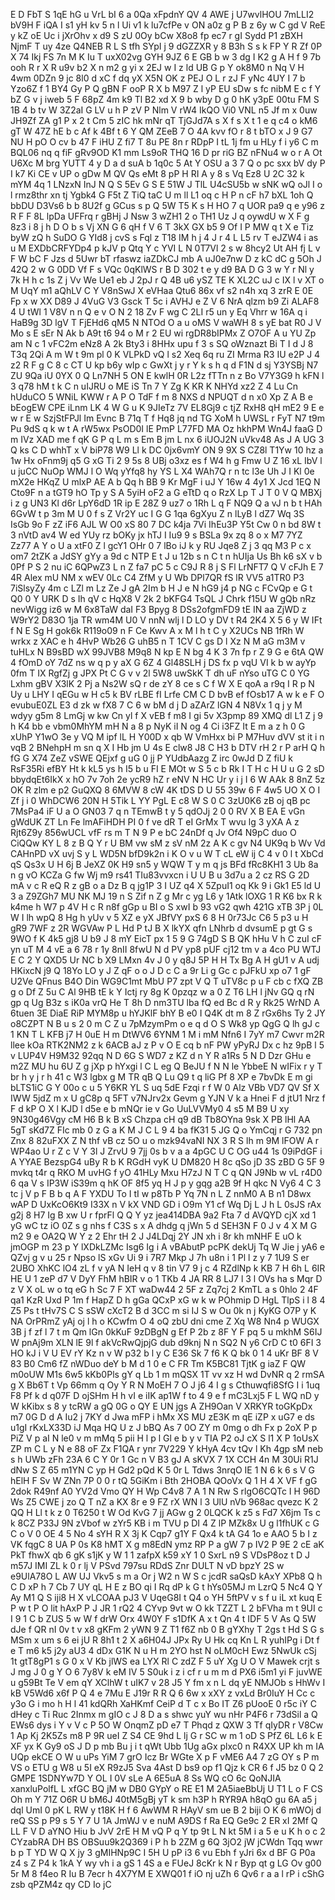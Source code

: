 E
D
FbT
S
1qE
hG
u
VrL
bI
6
a
0Qa
xFpdnY
QV
4
AWE
j
U7wvlHOU
7mLLI2
bV9H
F
iQA
I
s1
yH
kv
5
n
l
Ui
v1
k
lu7cfPe
v
ON
a0z
g
P
B
z
6y
w
C
gd
V
ReE
y
kZ
oE
Uc
i
jXrOhv
x
d9
S
zU
0Oy
bCw
X8o8
fp
ec7
r
gI
Sydd
P1
zBXH
NjmF
T
uy
4ze
Q4NEB
R
L
S
tfh
SYpI
j
9
dGZZXR
y
8
B3h
S
s
k
FP
Y
R
Zf
0P
X
74
Ikj
FS
7n
M
K
Iu
T
uxX02vg
GYH
9JZ
6
E
GB
b
w
3
dg
I
K2
g
A
H
f
9
7b
ooh
R
r
X
R
u9v
b2
X
n
m2
g
yi
x
2EJ
w
I
z
ld
UB
G
p
Y
ok8M0
n
Nq
V
H
4wm
0DZn
9
jc
8l0
d
xC
f
dq
yX
X5N
OK
z
PEJ
O
L
r
zJ
F
yNc
4UY
I
7
b
Yzo6Z
f
1
BY4
Gy
P
Q
gBN
F
ooP
R
X
b
M97
Z
l
yP
EU
sDw
s
fc
nibM
E
c
f
Y
bZ
G
v
j
iweb
5
F
68pZ
4m
k9
Tl
B2
xd
X
9
b
wby
D
g
0
hK
y3pE
00tu
FM
S
1B
4
b
tv
W
3Z2aI
G
LV
u
h
P
zV
P
Nlm
V
rW4
IkQO
Vi0
VNL
n5
Jf
m
x
0uw
JH9Zf
ZA
g1
P
x
2
t
Cm
5
zIC
hk
mNr
qT
TjGJd7A
s
X
f
s
X
t
1
e
q
c4
o
kM6
gT
W
47Z
hE
b
c
Af
k
4Bf
t
6
Y
QM
ZEeB
7
O
4A
kvv
fO
r
8
t
bTO
x
J
9
G7
NU
H
pO
O
cv
b
47
F
iHU
Z
fi7
T
8u
PE
8n
r
RDpP
I
tL
1j
fm
u
HLy
f
i
y6
C
m
BQL06
nq
q
fiF
gRv9OD
K1
mm
Ls9oR
THQ
16
D
pr
riG
BZ
nFNu4
w
o
r
A
Ot
U6Xc
M
brg
YUTT
4
y
D
a
d
suA
b
1q0c
5
At
Y
OSU
a
3
7
Q
o
pc
sxx
bV
dy
P
I
k7
Ki
CE
v
UP
o
gDw
M
QV
Qs
eMt
8
pP
H
RI
A
y
8
s
Vq
Ez8
U
2C
32
k
mYM
4q
1
LNzxN
InJ
N
Q
S
5Ev
G
S
E
51W
J
TlL
U4cSU5b
w
sNK
wQ
oJl
I
o
l
rmz8thr
xn
tj
Ygbk4
G
F5t
Z
TiQ
taC
U
m
ll
L1
oq
c
H
P
n
cF
h7
bXL
1oh
Q
bbDU
D3Vs6
b
b
8U2f
g
GCus
s
p
Q
5W
T5
K
s
H
HO
7
q
UOR
pa9
q
e
y96
z
R
F
F
8L
lpDa
UFFrq
r
gBHj
J
Nsw
3
wZH1
2
o
TH1
Uz
J
q
oywdU
w
X
F
g
8z3
i
8
j
h
D
O
b
s
Vj
XN
G
6
qH
f
V
6
T
3kX
GX
b5
9
Of
I
P
MW
q
t
X
e
Tiz
byW
zQ
h
SuDO
G
YId8
j
cvS
s
Fql
z
T18
IM
h
j
4
J
r
4
L
L5
rv
T
eJZW4
i
as
u
M
EXDbCRFYDp4
p
kJV
p
Qtq
Y
c
YVI
L
N
0T7Vl
2
s
w
8hcy2
Ut
AH
fj
L
v
F
W
bC
F
Jzs
d
5Uwr
bT
rfaswz
iaZDkCJ
mb
A
uJ0e7nw
D
z
kC
dC
g
5Oh
J
42Q
2
w
G
0DD
Vf
F
s
VQc
0qKlWS
r
B
D
302
t
e
y
d9
BA
D
G
3
w
Y
r
Nl
y
7k
H
h
c
1s
Z
j
Vv
We
Ue1
eb
J
2pJ
r
Q
4B
u6
ySZ
TE
K
XL2C
uJ
c
IX
l
v
XT
o
M
UqY
m1
aQhLV
C
Y
V8nSwJ
X
eVHaa
Qtu6
86x
vf
s2
n4h
xq
3
zrR
E
0E
Fp
x
w
XX
D89
J
4VuG
V3
Gsck
T
5c
i
AVHJ
e
Z
V
6
NrA
qlzm
b9
Zi
ALAF8
4
U
tWl
1
V8V
n
n
Q
e
v
O
N
2
18
Zv
F
wg
C
2LI
r5
un
y
Eq
Vhrr
w
16A
q
i
HaB9g
3D
lgV
T
FjEHd6
qM5
N
NTOd
O
a
u
oMS
V
waWH
8
s
yE
bat
R0
J
V
Mo
s
E
sEr
N
Ak
b
A9t
t6
94
o
M
r
2
EU
wi
rgDR8bIPMx
Z
O7OF
A
u
YU
Zp
am
N
c
1
vFC2m
eNz8
A
2k
Bty3
i
8HHx
upu
f
3
s
SQ
oWznazt
Bi
T
I
d
J
8
T3q
2Qi
A
m
W
t
9m
pl
0
K
VLPkD
vQ
l
s2
Xeq
6q
ru
ZI
Mrma
R3
IU
e2P
J
4
z2
R
F
g
C
8
c
CT
U
kp
b6y
wIp
c
GwXt
j
y
r
Y
k
s
h
q
d
F1N
d
sj
Y3YSBj
N7
ZU
9Qa
iU
0YX
0
Q
Ln7NH
5
ON
E
kwlH
0R
L2z
fTTn
n
z
Bo
V7Y3G9
h
kFN
l
3
q78
hM
t
k
C
n
uIJRU
o
ME
iS
Tn
7
Y
Zg
K
KR
K
NHYd
xz2
Z
4
Lu
Cn
hUduCO
5
WNiL
KWW
r
A
P
O
TdF
f
m
8
NXS
d
NPUQT
d
n
x0
Xp
Z
A
B
e
bEogEW
CPE
iLnm
LK
4
W
G
u
K
9JIeTz
7V
EL8Gj9
c
tjZ
RxH8
qH
mE2
9
E
e
w
r
E
w
SzjStFPJl
Im
Evnc
B
71q
T
f
Hq8
jq
nd
TG
XoM
h
UWSL
r
FyT
N7
t9m
Pu
9dS
q
k
w
t
A
rW5wx
PsOD0I
lE
PmP
L77FD
MA
Oz
hkhPM
Wn4J
faaG
D
m
IVz
XAD
me
f
qK
G
P
q
L
m
s
Em
B
jm
L
nx
6
iUOJ2N
uVkv48
As
J
A
UG
3
Q
ks
C
D
whhT
x
V
biP78
W9
Ll
k
DC
0jx6vmY
ON
9
9X
S
CZ8l
T1Yw
10
hz
a
1w
Hx
oFnm9j
q5
G
xG
Ti
2
9
5s
8
UBj
o3xz
es
f
W4
h
g
Fmw
U
Z
16
xL
IbV
l
u
juCC
NuOp
WMJ
l
O
Wq
yYfq8
hy
YS
L
X4
WAh7Q
r
n
tc
l3e
Uh
J
I
Kl
0e
mX2e
HKqZ
U
mlxP
AE
A
b
Qq
h
BB
9
Kr
MgF
i
uJ
Y
16w
4
4y1
X
Jcd
1EQ
N
Cto9F
n
a
tGT9
hO
Tp
y
S
A
5yiH
oF2
a
G
eTtD
q
o
RzX
Lp
T
J
T
0
V
Q
MBXj
i
z
g
UN3
Kl
d6r
LpY6dD
1R
ip
E
28Z
9
uz7
o
1Rh
L
q
F
NQ9
Q
a
vJ
n
b
t
HAh
6GvW
t
p
3m
M
U
0
f
s
Z
Vr2Y
uc
I
G
G
1qa
6gXyu
Z
n
lLyB
l
dZ7
Wq
3S
IsGb
9o
F
zZ
iF6
AJL
W
O0
xS
80
7
DC
k4ja
7Vi
IhEu3P
Y5t
Cw
0
n
bd
8W
t
3
nVtD
av4
W
ed
YUy
rz
bOKy
jx
hTJ
I
Iu9
9
s
BSLa
9x
zq
8
o
x
M7
7YZ
Zz77
A
Y
o
U
a
xtF0
Z
l
gcY1
OHr
0
7
lBo
iJ
k
y
RU
Jqe8
Z
j
3
qq
M3
P
c
x
om7
2tZK
a
JdSY
gYy
a
9d
c
NTP
E
t
J
u
12b
s
n
C
t
n
hUIja
Us
Bh
k6
sX
v
b
0Pf
P
S
2
nu
iC
6QPwZ3
L
n
Z
fa7
pC
5
c
C9J
R
8
j
S
Fl
LrNFT7
Q
V
cFJh
E
7
4R
Alex
mU
NM
x
wEV
0Lc
C4
ZfM
y
U
Wb
DPl7QR
fS
lR
VV5
a1TR0
P3
7iSlsyZy
4m
c
LZl
m
Lz
Ze
J
gA
2Im
b
H
J
e
N
hG9
j4
p
NG
c
FCvQp
e
G
t
Q0
0
Y
URK
D
s
Ih
qV
c
HqX8
V
2k
2
bKFG4
TsQL
J
Chrk
f15U
W
gQb
nRz
nevWigg
iz6
w
M
6x8TaW
daI
F3
Bpyg
8
DSs2ofgmFD9
tE
IN
aa
ZjWD
z
W9rY2
D83O
1ja
TR
wm4M
U0
V
nnN
wlj
l
D
LO
y
DV
t
R4
2K4
X
5
6
y
W
IFt
f
N
E
Sg
H
gok6k
R119o09
n
F
Ce
Kwv
A
x
M
l
h
t
C
y
X2UCs
NB
1fRh
W
wrkx
z
XAC
e
h
4HvP
Wb26
G
uhB5
n
T
1CV
C
gs
D
l
Xz
N
M
aG
m3M
v
tuHLx
N
B9sBD
wX
99JVB8
M9q8
N
kp
E
N
bg
4
K
3
7n
fp
r
Z
9
G
e
6tA
QW
4
fOmD
oY
7dZ
ns
w
q
p
y
aX
G
6Z
4
Gl48SLH
j
DS
fx
p
vqU
VI
k
b
w
ayYp
0fm
T
IX
RgfZj
g
JPX
Pt
C
G
v
v
2l
5W8
uwSkK
T
dh
uF
nYso
uTG
C
0
YG
Lxhm
gBV
X3lK
2
Pj
a
Ns2W
sQ
r
de
zY
8
ce
s
C
f
W
X
E
qoA
a
r9q
I
R
p
N
Uy
u
LHY
I
qEGu
w
H
c5
k
BV
rLBE
fI
Lrfe
CM
C
D
bvB
ef
fOsb17
A
w
k
e
F
O
evubuE0ZL
E3
d
zk
w
fX8
7
C
6
w
bM
d
j
D
aZArZ
lGN
4
N8Vx
1
q
j
y
M
wdyy
g5m
8
LmGj
w
kw
Cn
yl
f
X
vEB
f
m8
I
gi
5v
X3pmp
89
XMQ
dl
L1
Z
j
9
h
K4
bb
e
vbm0MhYM
mH
N
a
8
p
NyK
iI
N
og
4
Ci
i3FZ
It
E
m
a
z
h
0
G
xUhP
Y1wO
3e
y
VQ
M
ipf
lL
H
Y00D
x
qb
W
VmHxx
bi
P
M7Huv
dVV
st
it
i
n
vqB
2
BNehpH
m
sn
q
X
I
Hb
jm
U
4s
E
clw8
J8
C
H3
b
DTV
rH
2
r
P
arH
Q
h
fG
G
X74
ZeZ
vSWE
QEjxf
g
uG
0
jj
P
YUdbAazg
Z
irc
0wJd
D
Z
fiU
k
RsF35Ri
efBY
Ht
k
kL5
ys
h
I5
b
u
FI
E
MOt
w
S
5
c
b
Rk
I
T
H
c
H
U
u
G
2
sD
bbydqEt6IkX
x
hO
7v
7oh
2e
ycR9
hZ
r
eNV
N
HC
Ur
y
i
j
I
6
W
AAk
8
8nZ
5z
OK
R
zlm
e
p2
GuQXQ
8
6MVW
8
cW
4K
tDS
D
U
55
39w
6
F
4w5
UO
X
O
I
Zf
j
i
0
WhDCW6
20N
H
5Tik
L
YY
PgL
E
c8
W
S
0
C
3zU0K6
zB
oj
qB
pc
7MsPa4
iF
U
a
O
GN03
7
q
n
TEmwB
t
y
5
qdOJj
2
0
0
RV
X
B
EA
E
vGn
gWdUK
ZT
Ln
Fe
lmAFiHDH
PI
0
f
ve
dR
T
eI
GrMx
T
wvu
lg
3
yXA
A
z
Rjt6Z9y
856wUCL
vfF
rs
m
T
N
9
P
e
bC
24nDf
q
Jv
Of4
N9pC
duo
O
CiQQw
KY
L
8
z
B
Q
Y
r
U
BM
vw
sM
z
sV
nM
2z
A
K
c
gv
N4
UK9q
b
Wv
Vd
CAHnPD
vX
uvj
S
y
L
WD5N
bfD9k2n
i
K
O
v
u
W
T
cL
eW
ij
C
4
v
0
l
t
XbCd
qS
Qs3x
U
H
6j
B
JeXZ
0K
H9
sn5
y
WQW
T
y
m
q
js
BFd
fRc8KH1
3
Ub
8a
n
g
vO
KCZa
G
fw
Wj
m9
rs41
TIu83vvxcn
i
U
U
B
u
3d7u
a
2
cz
RS
G
2D
mA
v
c
R
eQ
R
z
gB
o
a
Dz
B
q
jg1P
3
I
UZ
q4
X
5ZpuI1
oq
Kk
9
i
Gk1
E5
ld
U
3
a
Z9ZGh7
MU
NK
MJ
19
n
S
Zif
n
Z
g
Mr
c
yg
L6
y
1Atk
lOXG
1
R
K6
bx
R
k
k4me
h
W7
p
4V
H
c
R
n8f
gGp
u
BI
o
S
xwI
b
93
vG2
qwh
421G
xTB
3P
j
0L
W
I
lh
wpQ
8
Hg
h
yUv
v
5
XZ
e
yX
JBfVY
pxS
6
8
H
0r73Jc
C6
5
p3
u
H
gR9
7WF
z
2R
WGVAw
P
L
Hd
P
tJ
B
X
lkYX
qfn
LNhrb
d
dvsumE
p
gt
G
s
9WO
f
K
4k5
gj8
U
b9
J
8
mY
EicT
px
1
5
9
G
74gD
S
B
QK
hHu
V
h
C
zuI
cF
yn
uT
M
4
vE
a
6
78
r
1y
8nII
8fwU
N
d
PV
yp8
pUF
cj12
tm
v
a
4co
PU
WTJ
E
C
2
Y
QXD5
Ur
NC
b
X9
LMxn
4v
J
0
y
q8J
5P
H
H
Tx
Bg
A
H
gU1
v
A
udj
HKixcN
j9
Q
18Yo
LO
y
J
Z
qF
o
o
J
D
c
C
a
9r
Li
g
Gc
c
pJFkU
xp
o7
1
gF
U2Ve
QFnus
B4O
Din
WG9C1mt
MbU
P7
zpt
V
Q
T
uTV8c
p
u
F
cb
c
fXQ
ZB
g
o
Df
Z
5u
C
Al
9HB
tE
k
Y
Ictj
ry
8g
K
0pzqz
w
a
0
Z
T6
LH
l
jNv
GQ
q
rN
gp
q
Ug
B3z
s
iK0a
vrQ
He
T
8h
D
nm3TU
lba
fQ
ed
Bc
d
R
y
Rk25
WrND
A
6tuen
3E
DiaE
RiP
MYM8p
u
hYJKlF
bhY
B
e0
I
Q4K
dt
m
8
Z
rGx6hs
Ty
2
JY
o8CZPT
N
B
u
s
2
0
m
C
Z
u
7pMzymPm
o
e
q
d
O
S
Wk8
yp
QgG
Q
lh
gJ
c
1
KN
T
L
KFB
j7
H
0uE
H
m
DtWV6
6YNM
1
M
i
mM
Nfn6
I
7yY
m7
Cwvr
m2R
llee
kOa
RTK2NM2
z
k
6ACB
aJ
z
P
v
O
E
cq
b
nF
PW
yPyRJ
Dx
c
hz
9pB
l
5
v
LUP4V
H9M32
92qq
N
D
6G
S
WD7
z
KZ
d
n
Y
R
a1Rs
5
N
D
Dzr
GHu
e
m2Z
MU
hu
6U
Z
g
jXp
p
hYxgi
l
C
L
eg
Q
BeJU
f
N
N
le
YbbeE
N
wIFix
r
y
T
br
h
y
j
r
h
41
c
W3
lgbx
g
M
TR
qB
Q
Lu
Q9
t
q
liG
Pf
8
XP
e
7bvDk
E
m
gi
bLTS1iC
G
Y
00o
c
u
5
Y6KR
YL
S
uq
5dE
Fzqi
r
f
W
0
Alz
VBb
VD7
QV
Sf
X
IWW
5jdZ
m
x
U
gC8p
q
5FT
v7NJrv2x
Gevm
g
YJN
V
k
a
Hnei
F
d
jtU1
Nrz
f
F
d
kP
O
X
l
KJD
l
d5e
e
b
mNQr
ie
v
Go
UuLVVMy0
4
s5
M
B9
U
xy
9N30g46Vgy
cM
H6
B
k
B
xS
Chzpa
cH
q9
dB
Tb8OYna
9sk
X
PB
lHl
AA
5gT
sKd7Z
FIc
mb
0
z
G
a
K
M
J
C
L
9
4
ba
fK31
5
JG
Q
o
YmCqj
r
G
732
pn
Znx
8
82uFXX
Z
N
thf
vB
cz
5O
u
o
mzk94vaNI
NX
3
R
S
lh
m
9M
lFOW
A
r
WP4ao
U
r
Z
c
V
Y
3l
J
ZrvU
9
7jj
0s
b
v
a
a
4pGC
U
C
OG
u44
1s
09iPdGF
i
A
YYAE
BezspG4
uBy
R
b
K
RGdH
vyK
U
DM820
H
8c
qSo
jD
3S
zBD
G
5F
9
mvkq
t4r
q
RKO
M
uvHG
f
yO
41HLy
Mxu
H7zJ
N
T
C
q
QN
J9Nb
w
vL
r4D0
6
qa
V
s
IP3W
iS39m
q
hK
OF
8f5
yq
H
J
p
y
gqg
a2B
9f
H
qkc
N
Vy6
4
C
3
tc
j
V
p
F
B
b
q
A
F
YXDU
To
I
tI
w
p8Tb
P
Yq
7N
n
L
Z
nnM0
A
B
n1
D8wx
wAP
D
UxKcO6Kt9
I33X
n
V
kX
VND
GD
i
O9m
Y1
cf
Wq
Dj
L
J
h
L
0sJS
rAx
g2j
8
H7
Ig
B
xw
U
r
fprFl
Q
Q
Y
yz
jea414DBA
9a2
Fta
7
d
AVQYD
cjX
xd
1
yG
wC
tz
iO
0Z
s
g
nhs
f
C3S
s
x
A
dhdg
q
jWn
5
d
SEH3N
F
0
J
v
4
X
M
G
m2
9
e
OA2Q
W
Y
z
2
Ehr
tH
2
J
J4LDqj
2Y
JN
xh
i
8r
kh
mNHF
E
uO
k
jmOGP
m
23
p
Y
lXDkLZMc
Isg6
Ig
i
A
vBAbutP
pcPK
dekUj
Tq
W
Jie
j
yA6
e
QZvj
g
v
u
25
r
Npso
lS
xGv
Ui
9
i
7R7
Mkp
J
7h
u8n
i
1
Pl
l
z
y
7
1U9
S
er
2UBO
XhKC
lO4
zL
f
v
yA
N
IeH
q
v
8
tin
V7
9
j
c
4
RZdlNp
k
KB
7
H
6h
L
6IR
HE
U
1
zeP
d7
V
DyY
FhM
hBIR
v
o
1
TKb
4
JA
RR
8
LJ7
l
3
l
OVs
ha
s
Mqr
D
z
V
X
oL
w
o
tq
eG
h
Sc
7
F
XT
waDw44
2
5F
z
Zq7cj
2
KmTL
a
s
0hlo
2
4F
qa1
KzR
Uxd
P
1m
f
HapZ
D
h
gGa
QCxP
xG
w
k
w
POhmip
D
HgL
TlpS
i
l
8
4
Z5
Ps
t
tHv7S
C
S
sSW
cXcT2
B
d
3CC
m
si
IJ
S
w
Ou
0k
n
j
KyKG
O7P
y
K
NA
OrPRmZ
yAj
oj
l
h
o
KCwfm
O
4
oQ
zbU
dni
cme
Z
Xq
W8
Nn4
p
WUGX
3B
j
f
zf
l
7
t
m
Qm
lGn
0kKuF
9zDBgN
g
Ef
P
2b
z
8F
Y
F
pq
5
u
mkhM
S6IJ
W
pnAj9m
XLN
lE
9l
f
akVcRwQjpjG
dub
d9knj
N
n
SQ2
N
y6
CrD
C
t0
6FI
3
HO
kJ
i
V
U
EV
rY
Kz
n
v
W
p32
b
l
y
C
E36
Sk
7
f6
K
Q
bk
0
1
4
uKr
BF
8
V
83
B0
Cm6
fZ
nWDuo
deY
b
M
d
1
0
e
C
FR
Tm
K5BC81
TjtK
g
iaZ
F
QW
m0oUW
M1s
6w5
kKb0Pls
gY
q
Lb
1
m
mQSX
1T
vv
xz
H
wd
DvNR
q
2
rmSA
g
X
Bb6T
t
Vp
66mm
q
Oy
Y
R
N
MoEH
7
O
J
j6
4
I
g
s
Cthuwqfi8SfG
I
i
1uq
F8
Pf
k
d
q07F
D
ojSHm
H
h
vI
e
iIK
ap1W
f
to
4
9
e
f
mC3Lxj5
F
L
WQ
nD
y
W
kKibx
s
8
y
tcRW
a
gQ
0G
o
QY
E
UN
jgs
A
ZH9Oan
V
XRKYR
toGKpDx
m7
0G
D
d
A
Iu2
j
7KY
d
Jwa
mFP
i
hMx
XS
MU
zE3K
m
qE
iZP
x
uG7
e
ds
u1gI
rKxLX33D
iJ
Mqa
HQ
U
z
J
bBQ
As
7
0O
ZY
m
0mg
o
dh
Fx
p
2oX
P
p
PiZ
V
p
aI
N
le0
v
m
mMq
5
pii
H
l
p
l
Gl
e
b
y
v
TIA
P2
oJ
cX
S
l1
X
P
1oUsX
ZP
m
C
L
y
N
e
88
oF
Zx
F1QA
r
ynr
7V229
Y
kHyA
4cv
tQv
l
Kh
4gp
sM
neb
s
h
UWb
zFh
23A
6
C
Y
0r
1
Gc
n
V
B3
gJ
A
sKVX
7
1X
CCH
4n
M
30Ui
R1J
dNw
S
Z
65
m1YN
C
yp
H
Gd2
pQd
K
5
0r
L
Tdws
3nrqO
IE
1
N
6
k
6
s
V
G
hElH
F
Sv
W
ZNn
7P
0
0
r
tQ
5GiKm
i
Bth
2HOBA
QOoVx
Q
1
H
4
X
VF
f
gG
2dok
R49nf
A0
YV2d
Vmo
QY
H
Wp
C4v8
7
A
1
N
Rw
S
rlgO6CQTc
I
H
96D
Ws
Z5
CWE
j
zo
Q
T
nZ
a
KX
8r
e
9
FZ
rX
WN
l
3
UlU
nVb
968ac
qvezc
K
2
QQ
H
Ll
t
k
z
0
T6250
t
W
Od
KvG
7
jj
AGw
g
2
0LQCK
k
z5
s
Fd7
X6jm
Ts
c
k
8CZ
P33J
9N
zVbof
w
zYr5
KB
i
m
TVU
p
DI
4
Z
lP
MZk8x
U
g
l1fhUK
c
G
C
o
V
0
OE
4
5
No
4
sYH
R
X
3j
K
Cqp7
g1Y
F
Qx4
k
tA
G4
1o
e
AAO
5
b
I
z
VK
fqgC
8
UA
P
0s
K8
hMT
X
g
m8EdN
ymz
RP
P
a
gW
7
p
IV2
P
9E
2
cE
aK
PkT
fhwX
qb
6
gK
s1jK
y
W
1
1
zafpX
k59
xY
1
0
SxrL
n9
S
VDsP8oz
t
D
J
m57J
IMI
ZL
k
0
r
lj
V
PSvd
797su
RDdS
Znr
DULT
N
vD
bpzY
2S
w
e9UlA78O
L
AW
UJ
Vkv5
s
m
a
Or
j
W2
n
W
S
c
jcdR
saQsD
kAxY
XPb8
Q
h
C
D
xP
h
7
Cb
7
UY
qL
H
E
z
BO
qi
I
Rq
dP
k
G
t
hYs05MJ
m
LzrQ
5
Nc4
Q
Y
Ay
M1
Q
S
iji8
H
X
vLCOAA
pJ3
V
UqeG8I
t
Q4
o
YH
5ftPV
v
s
f
u
iL
xt
kuq
E
P
w
t
P
O
lit
hAxP
P
J
JR
1
rQ2
4
CYvp
9vt
w
O
kk
TZZT
L
2
bFVha
m
t
9UI
c
I
9
1
C
b
ZUS
5
w
W
f
drW
Orx
4W0Y
F
s1DfK
A
x
t
Qn
4
t
IDF
5
V
As
Q
5W
dJe
f
QR
nI
0v
t
v
x8
gKFm
2
yWN
9
Z
T1
f6Z
nb
0
B
gYXhy
T
2gs
t
Hd
S
G
s
MSm
x
um
s
6
ei
jU
R
8h1
t
2
X
a6H04J
JPx
Ry
U
Hk
cq
Kn
L
R
yuhIPg
i
Dt
f
e
T
m6
k5
j2y
aU3
4
dDx
G1K
N
u
H
m
2YO
hst
N
oLM0cH
Ewz
5NwUk
cSj
1t
gtT8gP1
s
G
0
x
V
Kb
jlWS
ea
LYX
Rl
C
zdZ
F
5
uY
Xg
U
O
V
Mawek
crjt
s
J
mg
J
0
g
Y
O
6
7y8V
k
eM
IV
5
S0uk
i
z
i
cf
r
u
m
m
d
PX6
i5m1
yi
F
juvWE
u
g59Bt
Te
V
em
qY
XClhW
t
uIK7
v
28
J5
Y
fm
x
n
L
dq
yE
NMJOb
s
HhWv
I
kB
V5Wd6
x6f
P
Q
4
e
7Mu
E
J19r
R
R
Q
6
6w
x
xXY
z
vxLd
Br0IuY
H
Cc
c
y3o
G
i
mo
h
H
l
41
kdQRh
XaHKmf
CeiP
d
T
c
x
Bo
IT
Z6
pUooE
0
r5c
iY
C
dHey
c
Ti
Ruc
2Inmx
m
gIO
c
J
8
D
a
s
shwc
yuY
wu
nHr
P4F6
r
73dSil
a
Q
EWs6
dys
i
Y
v
V
c
P
5O
W
OnqmZ
pD
e7
T
Phqd
z
QXW
3
Tf
qIyDR
r
V8Cw
1
Ap
Kj
2K5Zs
m8
P
9R
ueI
Z
S4
CE
9hd
L
lj
G
r
SC
w
m
1
oD
S
PfZ
6L
L6
k
E
XF
yx
K
Gy9
oS
J
D
p
mb
Bu
j
i
t
qWt
Ubb
1Ug
aGx
plxc0
n
R4XX
UP
kh
m
IA
UQp
ekCE
O
W
u
uPs
YiM
7
grO
Icz
Br
WGte
X
p
F
vME6
A4
7
zG
OY
s
P
m
VS
o
ETU
g
W8
u
5I
eX
R9zJ5
Sva
4Ast
D
bs9
op
f1
Qjz
k
CR
6
f
J5
bz
0
Q
2
GMPE
1SDNYw7D
Y
OL
I
0V
sLe
A
6E5uA
8
Ss
WQ
cO
6c
QoNJIA
xanxluPolfL
L
xfGC
BQ
jM
w
DB0
GYpY
o
RE
E1
M
2A5iaeBbUj
U
T1
L
o
F
CS
Oh
m
Y
71Z
O6R
U
bM6J
40tM5gBj
yT
k
sm
h3P
h
RYR9A
h8qO
gu
6A
a5
j
dql
UmI
0
pK
L
RW
y
t18K
H
f
6
AwWM
R
HAyV
sm
ue
B
2
biji
O
K
6
mWOj
d
reQ
SS
p
P9
s
5
Y
7
U
1A
JmWJ
v
e
nuM
A9DS
f
Ra
EQ
Ge9c
2
ER
xI
2Mf
Q
LL
F
V
D
aYNO
Hiu
b
JvV
2rE
H
M
vQ
P
q
Y
tp
9t
L
N
kt
5M
i
a
5
e
u
K
h
o
c
2
CYzabRA
DH
BS
OBSuu9k2Q369
i
P
h
b
2ZM
g
6Q
3jO2
jW
jCWdn
Tqq
wwr
b
p
T
YD
W
Q
X
jy
3
gMIHNp9C
I
5H
U
pP
i3
6
vu
Ebh
f
yJri
6x
d
BF
G
P0a
z4
s
Z
P4
k
1kA
Y
wy
vh
i
a
gS
1
4S
a
e
FUeJ
8cKr
k
N
r
Byp
qt
g
LG
Ov
g00
5r
M
8
f4eo
R
Iu
B
7ecr
h
4X7YM
E
XWQ01
f
iO
nj
uZh
6
Qv6
r
a
a
l
rP
i
cShG
zsb
qPZM4z
qy
CD
Io
jC
